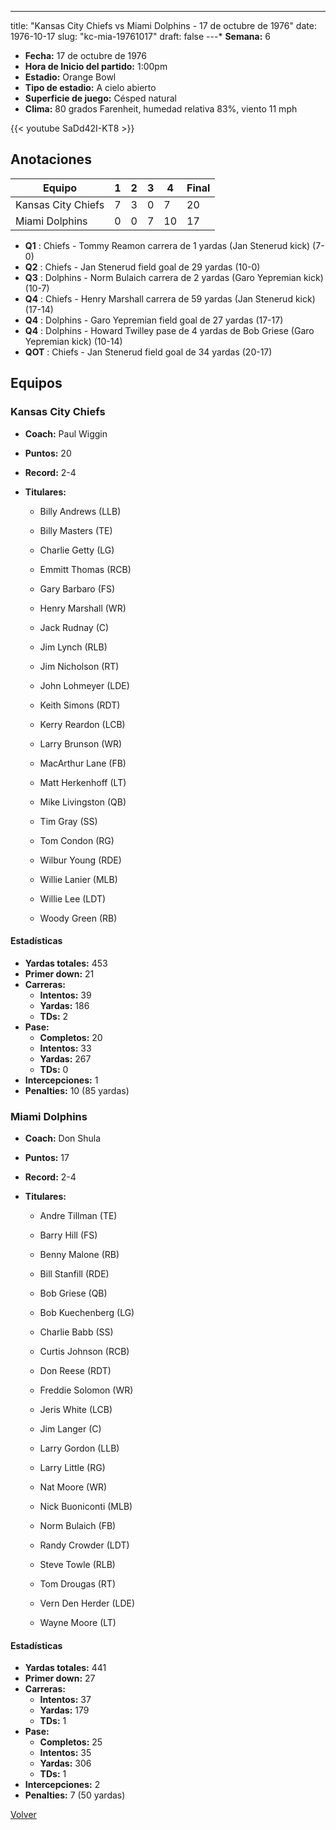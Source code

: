 ---
title: "Kansas City Chiefs vs Miami Dolphins - 17 de octubre de 1976"
date: 1976-10-17
slug: "kc-mia-19761017"
draft: false
---* **Semana:** 6
* **Fecha:** 17 de octubre de 1976
* **Hora de Inicio del partido:** 1:00pm
* **Estadio:** Orange Bowl
* **Tipo de estadio:** A cielo abierto
* **Superficie de juego:** Césped natural
* **Clima:** 80 grados Farenheit, humedad relativa 83%, viento 11 mph

{{< youtube SaDd42I-KT8 >}}


## Anotaciones
| Equipo | 1 | 2 | 3 | 4 | Final |
|--------|---|---|---|---|-------|
| Kansas City Chiefs  | 7 | 3 | 0 | 7  | 20 |
| Miami Dolphins  | 0 | 0 | 7 | 10  | 17 |
* **Q1** : Chiefs - Tommy Reamon carrera de 1 yardas (Jan Stenerud kick) (7-0)
* **Q2** : Chiefs - Jan Stenerud field goal de 29 yardas (10-0)
* **Q3** : Dolphins - Norm Bulaich carrera de 2 yardas (Garo Yepremian kick) (10-7)
* **Q4** : Chiefs - Henry Marshall carrera de 59 yardas (Jan Stenerud kick) (17-14)
* **Q4** : Dolphins - Garo Yepremian field goal de 27 yardas (17-17)
* **Q4** : Dolphins - Howard Twilley pase de 4 yardas de Bob Griese (Garo Yepremian kick) (10-14)
* **QOT** : Chiefs - Jan Stenerud field goal de 34 yardas (20-17)


## Equipos


### Kansas City Chiefs
* **Coach:** Paul Wiggin
* **Puntos:** 20
* **Record:** 2-4
* **Titulares:** 

  * Billy Andrews (LLB) 

  * Billy Masters (TE) 

  * Charlie Getty (LG) 

  * Emmitt Thomas (RCB) 

  * Gary Barbaro (FS) 

  * Henry Marshall (WR) 

  * Jack Rudnay (C) 

  * Jim Lynch (RLB) 

  * Jim Nicholson (RT) 

  * John Lohmeyer (LDE) 

  * Keith Simons (RDT) 

  * Kerry Reardon (LCB) 

  * Larry Brunson (WR) 

  * MacArthur Lane (FB) 

  * Matt Herkenhoff (LT) 

  * Mike Livingston (QB) 

  * Tim Gray (SS) 

  * Tom Condon (RG) 

  * Wilbur Young (RDE) 

  * Willie Lanier (MLB) 

  * Willie Lee (LDT) 

  * Woody Green (RB) 

#### Estadísticas
* **Yardas totales:** 453
* **Primer down:** 21
* **Carreras:**
  * **Intentos:** 39
  * **Yardas:** 186
  * **TDs:** 2
* **Pase:**
  * **Completos:** 20
  * **Intentos:** 33
  * **Yardas:** 267
  * **TDs:** 0
* **Intercepciones:** 1
* **Penalties:** 10 (85 yardas)

### Miami Dolphins
* **Coach:** Don Shula
* **Puntos:** 17
* **Record:** 2-4
* **Titulares:** 

  * Andre Tillman (TE) 

  * Barry Hill (FS) 

  * Benny Malone (RB) 

  * Bill Stanfill (RDE) 

  * Bob Griese (QB) 

  * Bob Kuechenberg (LG) 

  * Charlie Babb (SS) 

  * Curtis Johnson (RCB) 

  * Don Reese (RDT) 

  * Freddie Solomon (WR) 

  * Jeris White (LCB) 

  * Jim Langer (C) 

  * Larry Gordon (LLB) 

  * Larry Little (RG) 

  * Nat Moore (WR) 

  * Nick Buoniconti (MLB) 

  * Norm Bulaich (FB) 

  * Randy Crowder (LDT) 

  * Steve Towle (RLB) 

  * Tom Drougas (RT) 

  * Vern Den Herder (LDE) 

  * Wayne Moore (LT) 

#### Estadísticas
* **Yardas totales:** 441
* **Primer down:** 27
* **Carreras:**
  * **Intentos:** 37
  * **Yardas:** 179
  * **TDs:** 1
* **Pase:**
  * **Completos:** 25
  * **Intentos:** 35
  * **Yardas:** 306
  * **TDs:** 1
* **Intercepciones:** 2
* **Penalties:** 7 (50 yardas)


[Volver](/historia/1976)
